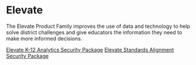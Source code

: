 # Elevate

The Elevate Product Family improves the use of data and technology to help solve district challenges and give educators the information they need to make more informed decisions.

[Elevate K-12 Analytics Security Package](https://inst.bid/elevate/k12-analytics/dl)
[Elevate Standards Alignment Security Package](https://inst.bid/elevate/standards-alignment/dl)
